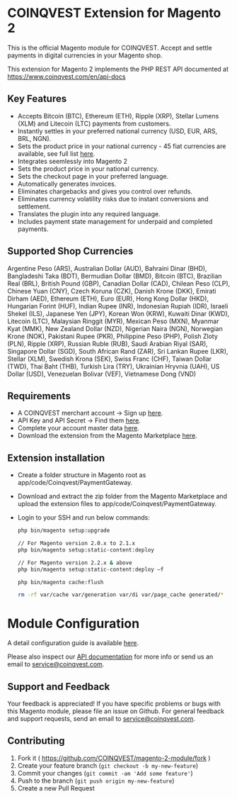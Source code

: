 # COINQVEST Extension for Magento 2

This is the official Magento module for COINQVEST. Accept and settle payments in digital currencies in your Magento shop.

This extension for Magento 2 implements the PHP REST API documented at https://www.coinqvest.com/en/api-docs

## Key Features

* Accepts Bitcoin (BTC), Ethereum (ETH), Ripple (XRP), Stellar Lumens (XLM) and Litecoin (LTC) payments from customers.
* Instantly settles in your preferred national currency (USD, EUR, ARS, BRL, NGN).
* Sets the product price in your national currency - 45 fiat currencies are available, see full list [here](https://www.coinqvest.com/en/api-docs#get-exchange-rate-global).
* Integrates seemlessly into Magento 2
* Sets the product price in your national currency.
* Sets the checkout page in your preferred language.
* Automatically generates invoices.
* Eliminates chargebacks and gives you control over refunds.
* Eliminates currency volatility risks due to instant conversions and settlement.
* Translates the plugin into any required language.
* Includes payment state management for underpaid and completed payments.

## Supported Shop Currencies

Argentine Peso (ARS), Australian Dollar (AUD), Bahraini Dinar (BHD), Bangladeshi Taka (BDT), Bermudian Dollar (BMD), Bitcoin (BTC), Brazilian Real (BRL), British Pound (GBP), Canadian Dollar (CAD), Chilean Peso (CLP), Chinese Yuan (CNY), Czech Koruna (CZK), Danish Krone (DKK), Emirati Dirham (AED), Ethereum (ETH), Euro (EUR), Hong Kong Dollar (HKD), Hungarian Forint (HUF), Indian Rupee (INR), Indonesian Rupiah (IDR), Israeli Shekel (ILS), Japanese Yen (JPY), Korean Won (KRW), Kuwaiti Dinar (KWD), Litecoin (LTC), Malaysian Ringgit (MYR), Mexican Peso (MXN), Myanmar Kyat (MMK), New Zealand Dollar (NZD), Nigerian Naira (NGN), Norwegian Krone (NOK), Pakistani Rupee (PKR), Philippine Peso (PHP), Polish Zloty (PLN), Ripple (XRP), Russian Ruble (RUB), Saudi Arabian Riyal (SAR), Singapore Dollar (SGD), South African Rand (ZAR), Sri Lankan Rupee (LKR), Stellar (XLM), Swedish Krona (SEK), Swiss Franc (CHF), Taiwan Dollar (TWD), Thai Baht (THB), Turkish Lira (TRY), Ukrainian Hryvnia (UAH), US Dollar (USD), Venezuelan Bolivar (VEF), Vietnamese Dong (VND)

## Requirements

* A COINQVEST merchant account -> Sign up [here](https://www.coinqvest.com).
* API Key and API Secret -> Find them [here](https://www.coinqvest.com/en/api-settings).
* Complete your account master data [here](https://www.coinqvest.com/en/account-settings).
* Download the extension from the Magento Marketplace [here](https://marketplace.magento.com/coinqvest-paymentgateway.html).


## Extension installation

* Create a folder structure in Magento root as app/code/Coinqvest/PaymentGateway.
* Download and extract the zip folder from the Magento Marketplace and upload the extension files to app/code/Coinqvest/PaymentGateway.
* Login to your SSH and run below commands:

    ```bash
    php bin/magento setup:upgrade
  
    // For Magento version 2.0.x to 2.1.x
    php bin/magento setup:static-content:deploy
  
    // For Magento version 2.2.x & above
    php bin/magento setup:static-content:deploy –f
   
    php bin/magento cache:flush
    
    rm -rf var/cache var/generation var/di var/page_cache generated/*
  
    ```
   
# Module Configuration

A detail configuration guide is available [here](https://www.coinqvest.com/en/blog/how-to-accept-bitcoin-and-get-paid-to-your-bank-account-with-coinqvest-for-magento-efbddb5e2829).

Please also inspect our [API documentation](https://www.coinqvest.com/en/api-docs) for more info or send us an email to service@coinqvest.com.

Support and Feedback
--------------------
Your feedback is appreciated! If you have specific problems or bugs with this Magento module, please file an issue on Github. For general feedback and support requests, send an email to service@coinqvest.com.

## Contributing
1. Fork it ( https://github.com/COINQVEST/magento-2-module/fork )
2. Create your feature branch (`git checkout -b my-new-feature`)
3. Commit your changes (`git commit -am 'Add some feature'`)
4. Push to the branch (`git push origin my-new-feature`)
5. Create a new Pull Request